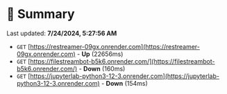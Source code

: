# 📖 Summary
Last updated: **7/24/2024, 5:27:56 AM**

- `GET` [https://restreamer-09gx.onrender.com](https://restreamer-09gx.onrender.com) - **Up** (22656ms)
- `GET` [https://filestreambot-b5k6.onrender.com/](https://filestreambot-b5k6.onrender.com/) - **Down** (160ms)
- `GET` [https://jupyterlab-python3-12-3.onrender.com](https://jupyterlab-python3-12-3.onrender.com) - **Down** (154ms)
